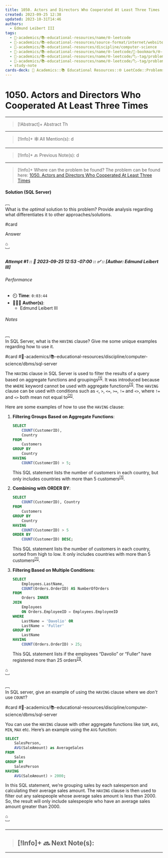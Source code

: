 ```yaml
---
title: 1050. Actors and Directors Who Cooperated At Least Three Times
created: 2023-09-25 12:38
updated: 2023-10-31T14:46
authors:
  - Edmund Leibert III
tags:
  - 🔴-academics/📚-educational-resources/name/🌐-leetcode
  - 🔴-academics/📚-educational-resources/source-format/internet/website
  - 🔴-academics/📚-educational-resources/discipline/computer-science
  - 🔴-academics/📚-educational-resources/name/🌐-leetcode/🔖-bookmark/🌐-leetcode/1050-actors-and-directors-who-cooperated-at-least-three-times
  - 🔴-academics/📚-educational-resources/name/🌐-leetcode/🏷️-tag/problem/difficulty/easy
  - 🔴-academics/📚-educational-resources/name/🌐-leetcode/🏷️-tag/problem/tag/topic/database
  - study-note
cards-deck: 🔴 Academics::📚 Educational Resources::🌐 LeetCode::Problems::1050. Actors and Directors Who Cooperated At Least Three Times
---
```


# 1050. Actors and Directors Who Cooperated At Least Three Times

---

> [!Abstract]+ Abstract
> Th

---

 > [!Info]+ 🕸️ All Mention(s): 
 > d

---

 > [!Info]+ 🔙️ Previous Note(s): 
 > d

---

> [!info]+ Where can the problem be found?
> The problem can be found here: [1050. Actors and Directors Who Cooperated At Least Three Times](https://leetcode.com/problems/actors-and-directors-who-cooperated-at-least-three-times/)

#### Solution (SQL Server)

﹇<br>
What is the _optimal_ solution to this problem? Provide analysis regarding what differentiates it to other approaches/solutions.

#card 

Answer

⌂
<br>﹈<br>

##### Attempt #1 :: 📆 2023-09-25 12:53 -07:00 :: ✅ :: \[Author: Edmund Leibert III\]

###### Performance

- ⏲️ **Time**: `0:03:44`
- 🧔🏽‍♂️ **Author(s)**:
	- Edmund Leibert III

###### Notes


﹇<br>
In SQL Server, what is the `HAVING` clause? Give me some unique examples regarding how to use it.

#card #🔴-academics/📚-educational-resources/discipline/computer-science/dbms/sql-server 

The `HAVING` clause in SQL Server is used to filter the results of a query based on aggregate functions and groupings<sup>[\[1\]](https://www.w3schools.com/sql/sql_having.asp)</sup>. It was introduced because the `WHERE` keyword cannot be used with aggregate functions<sup>[\[1\]](https://www.w3schools.com/sql/sql_having.asp)</sup>. The `HAVING` clause can be used with conditions such as `<`, `>`, `<=`, `>=`, `!=` and `<>`, where `!=` and `<>` both mean not equal to<sup>[\[2\]](https://www.sqlservertutorial.org/sql-server-having/)</sup>.

Here are some examples of how to use the `HAVING` clause:

1. **Filtering Groups Based on Aggregate Functions**:
    ```sql
    SELECT 
        COUNT(CustomerID), 
        Country 
    FROM 
        Customers 
    GROUP BY 
        Country 
    HAVING 
        COUNT(CustomerID) > 5;
    ```
    
    This SQL statement lists the number of customers in each country, but only includes countries with more than 5 customers<sup>[\[1\]](https://www.w3schools.com/sql/sql_having.asp)</sup>.
    
2. **Combining with ORDER BY**:
    ```sql
    SELECT 
        COUNT(CustomerID), Country 
    FROM 
        Customers 
    GROUP BY 
        Country 
    HAVING 
        COUNT(CustomerID) > 5 
    ORDER BY 
        COUNT(CustomerID) DESC;
    ```
    
    This SQL statement lists the number of customers in each country, sorted from high to low. It only includes countries with more than 5 customers<sup>[\[1\]](https://www.w3schools.com/sql/sql_having.asp)</sup>.
    
3. **Filtering Based on Multiple Conditions**:
    ```sql
    SELECT 
        Employees.LastName, 
        COUNT(Orders.OrderID) AS NumberOfOrders 
    FROM 
        Orders INNER 
    JOIN 
        Employees 
        ON Orders.EmployeeID = Employees.EmployeeID 
    WHERE 
        LastName = 'Davolio' OR 
        LastName = 'Fuller' 
    GROUP BY 
        LastName 
    HAVING 
        COUNT(Orders.OrderID) > 25;
    ```
    
    This SQL statement lists if the employees “Davolio” or “Fuller” have registered more than 25 orders<sup>[\[1\]](https://www.w3schools.com/sql/sql_having.asp)</sup>.

⌂
<br>﹈<br>


﹇<br>
In SQL server, give an example of using the `HAVING` clause where we _don't_ use `COUNT`?

#card #🔴-academics/📚-educational-resources/discipline/computer-science/dbms/sql-server 

You can use the `HAVING` clause with other aggregate functions like `SUM`, `AVG`, `MIN`, `MAX` etc. Here’s an example using the `AVG` function:

```sql
SELECT 
	SalesPerson, 
	AVG(SaleAmount) as AverageSales
FROM 
	Sales
GROUP BY 
	SalesPerson
HAVING 
	AVG(SaleAmount) > 2000;
```

In this SQL statement, we’re grouping sales by each salesperson and calculating their average sales amount. The `HAVING` clause is then used to filter out any salespeople whose average sales amount is less than 2000. So, the result will only include salespeople who have an average sales amount greater than 2000.

⌂
<br>﹈<br>


---

> [!Info]+ 🔜 Next Note(s):
> - 

---

